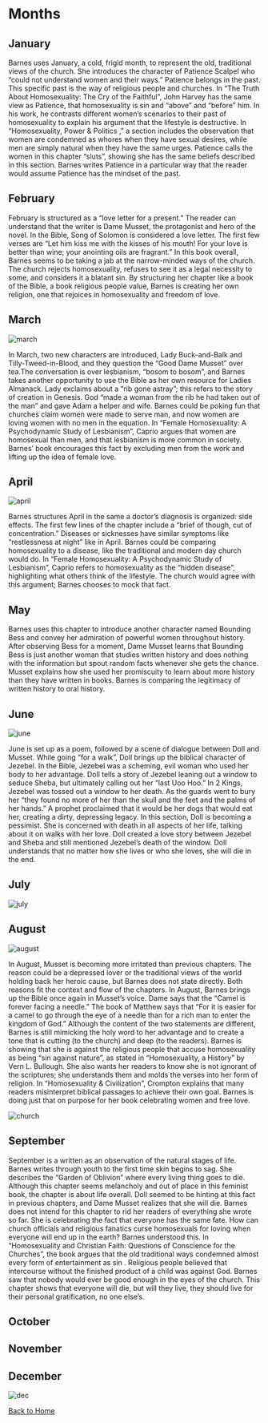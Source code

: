 # Months

## January
Barnes uses January, a cold, frigid month, to represent the old, traditional views of the church. She introduces the character of Patience Scalpel who “could not understand women and their ways.” Patience belongs in the past. This specific past is the way of religious people and churches. In “The Truth About Homosexuality: The Cry of the Faithful”, John Harvey has the same view as Patience, that homosexuality is sin and “above” and “before” him. In his work, he contrasts different women’s scenarios to their past of homosexuality to explain his argument that the lifestyle is destructive. In “Homosexuality, Power & Politics ,” a section includes the observation that women are condemned as whores when they have sexual desires, while men are simply natural when they have the same urges. Patience calls the women in this chapter “sluts”, showing she has the same beliefs described in this section. Barnes writes Patience in a particular way that the reader would assume Patience has the mindset of the past. 


## February 
February is structured as a “love letter for a present.” The reader can understand that the writer is Dame Musset, the protagonist and hero of the novel. In the Bible, Song of Solomon is considered a love letter. The first few verses are “Let him kiss me with the kisses of his mouth! For your love is better than wine; your anointing oils are fragrant.” In this book overall, Barnes seems to be taking a jab at the narrow-minded ways of the church. The church rejects homosexuality, refuses to see it as a legal necessity to some, and considers it a blatant sin. By structuring her chapter like a book of the Bible, a book religious people value, Barnes is creating  her own religion, one that rejoices in homosexuality and freedom of love. 


## March 
![march](https://lh3.googleusercontent.com/-Cz3UFriVmnI/WJ-E1yywHjI/AAAAAAAAAGI/Ln5hZa58JUAtWohYCdxIiI6tbKsveMj-ACLcB/s0/march.jpg "march")

In March, two new characters are introduced, Lady Buck-and-Balk and Tilly-Tweed-in-Blood, and they question the “Good Dame Musset” over tea.The conversation is over lesbianism, “bosom to bosom”, and Barnes takes another opportunity to use the Bible as her own resource for Ladies Almanack. Lady exclaims about a “rib gone astray”; this refers to the story of creation in Genesis. God “made a woman from the rib he had taken out of the man” and gave Adam a helper and wife. Barnes could be poking fun that churches claim women were made to serve man, and now women are loving women with no men in the equation. In “Female Homosexuality: A Psychodynamic Study of Lesbianism”, Caprio argues that women are homosexual than men, and that lesbianism is more common in society. Barnes’ book encourages this fact by excluding men from the work and lifting up the idea of female love. 


## April 
![april](https://lh3.googleusercontent.com/NXfYPnLYhaa8Y1h-MJX5Mo2ufy58x_Ezj4xOJFv-qhputUAQQDkIluC0-_riOpOXhmHdCyc=s0 "april")

Barnes structures April in the same a doctor’s diagnosis is organized: side effects. The first few lines of the chapter include a “brief of though, cut of concentration.” Diseases or sicknesses have similar symptoms like “restlessness at night” like in April. Barnes could be comparing homosexuality to a disease, like the traditional and modern day church would do. In “Female Homosexuality: A Psychodynamic Study of Lesbianism”, Caprio refers to homosexuality as the “hidden disease”, highlighting what others think of the lifestyle. The church would agree with this argument; Barnes chooses to mock that fact. 

## May 

Barnes uses this chapter to introduce another character named Bounding Bess and convey her admiration of powerful women throughout history. After observing Bess for a moment, Dame Musset learns that Bounding Bess is just another woman that studies written history and does nothing with the information but spout random facts whenever she gets the chance. Musset explains how she used her promiscuity to learn about more history than they have written in books. Barnes is comparing the legitimacy of written history to oral history.

## June
![june](https://lh3.googleusercontent.com/XDCUP8QEy4VT0F1lvSPyydV2bbm2fUiYR_R0hSbWR5UPayYNeZJ97SVUND_4QX6z9uU5efw=s0 "june")

June is set up as a poem, followed by a scene of dialogue between Doll and Musset. While going “for a walk”, Doll brings up the biblical character of Jezebel. In the Bible, Jezebel was a scheming, evil woman who used her body to her advantage. Doll tells a story of Jezebel leaning out a window to seduce Sheba, but ultimately calling out her “last Uoo Hoo.” In 2 Kings, Jezebel was tossed out a window to her death. As the guards went to bury her “they found no more of her than the skull and the feet and the palms of her hands.” A prophet proclaimed that it would be her dogs that would eat her, creating a dirty, depressing legacy. In this section, Doll is becoming a pessimist. She is concerned with death in all aspects of her life, talking about it on walks with her love. Doll created a love story between Jezebel and Sheba and still mentioned Jezebel’s death of the window. Doll understands that no matter how she lives or who she loves, she will die in the end. 


## July
![july](https://lh3.googleusercontent.com/-RqFBUGx5BIM/WJ-EgKLE3lI/AAAAAAAAAGA/4asqNDxuGn4cPw2W5oxL6UJGQYrmdILxgCLcB/s0/july.jpg "july")

## August
![august](https://lh3.googleusercontent.com/-wuGQ2iqbsr4/WJ-EWRUG6UI/AAAAAAAAAF4/7pmAz8CyODMrcmsDH5x6VoA-Uygvyv9LQCLcB/s0/august.png "august")

In August, Musset is becoming more irritated than previous chapters. The reason could be a depressed lover or the traditional views of the world holding back her heroic cause, but Barnes does not state directly. Both reasons fit the context and flow of the chapters. In August, Barnes brings up the Bible once again in Musset’s voice. Dame says that the “Camel is forever facing a needle.” The book of Matthew says that “For it is easier for a camel to go through the eye of a needle than for a rich man to enter the kingdom of God.” Although the content of the two statements are different, Barnes is still mimicking the holy word to her advantage and to create a tone that is cutting (to the church) and deep (to the readers). Barnes is showing that she is against the religious people that accuse homosexuality as being “sin against nature”, as stated in “Homosexuality, a History” by Vern L. Bullough. She also wants her readers to know she is not ignorant of the scriptures; she understands them and molds the verses into her form of religion. In “Homosexuality & Civilization”, Crompton explains that many readers misinterpret biblical passages to achieve their own goal. Barnes is doing just that on purpose for her book celebrating women and free love. 

![church](https://lh3.googleusercontent.com/-DcjcB8DAdeA/WKGx2-EFAuI/AAAAAAAAAIU/n2_io_51sUUDgjuCJX-QvYNS2WF4ZniYgCLcB/s0/church+1.png "church 1.png")

## September 
September is a written as an observation of the natural stages of life. Barnes writes through youth to the first time skin begins to sag. She describes the “Garden of Oblivion” where every living thing goes to die. Although this chapter seems melancholy and out of place in this feminist book, the chapter is about life overall. Doll seemed to be hinting at this fact in previous chapters, and Dame Musset realizes that she will die. Barnes does not intend for this chapter to rid her readers of everything she wrote so far. She is celebrating the fact that everyone has the same fate. How can church officials and religious fanatics curse homosexuals for loving when everyone will end up in the earth? Barnes understood this. In “Homosexuality and Christian Faith: Questions of Conscience for the Churches”, the book argues that the old traditional ways condemned almost every form of entertainment as sin . Religious people believed that intercourse without the finished product of a child was against God. Barnes saw that nobody would ever be good enough in the eyes of the church. This chapter shows that everyone will die, but will they live, they should live for their personal gratification, no one else’s. 

## October 

## November 

## December 
![dec](https://lh3.googleusercontent.com/-215b33ZMq7Q/WKGyLeHlTDI/AAAAAAAAAIg/qvFX1UWzyZ4RlxyeWND9tzM0m-eJmo_UQCLcB/s0/dec.jpg "dec.jpg")


[Back to Home](/ladiesalmanack/) 
